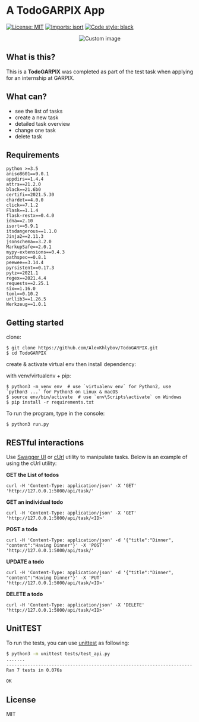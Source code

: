 # A TodoGARPIX App

<p align="left">
<a href="https://github.com/psf/black/blob/main/LICENSE"><img alt="License: MIT" src="https://black.readthedocs.io/en/stable/_static/license.svg"></a>
<a href="https://pycqa.github.io/isortE"><img alt="Imports: isort" src="https://img.shields.io/badge/%20imports-isort-%231674b1?style=flat&labelColor=ef8336"></a>
<a href="https://github.com/psf/black"><img alt="Code style: black" src="https://img.shields.io/badge/code%20style-black-000000.svg"></a>
</p>

<p align="center">
  <img src="https://raw.github.com/marcosvbras/todo-list-python/master/images/to-do-list.jpg" alt="Custom image"/>
</p>

## What is this?
This is a **TodoGARPIX** was completed as part of the test task when applying for an internship at GARPIX.

## What can?
- see the list of tasks
- create a new task
- detailed task overview
- change one task
- delete task

## Requirements
```
python >=3.5
aniso8601==9.0.1
appdirs==1.4.4
attrs==21.2.0
black==21.6b0
certifi==2021.5.30
chardet==4.0.0
click==7.1.2
Flask==1.1.4
flask-restx==0.4.0
idna==2.10
isort==5.9.1
itsdangerous==1.1.0
Jinja2==2.11.3
jsonschema==3.2.0
MarkupSafe==2.0.1
mypy-extensions==0.4.3
pathspec==0.8.1
peewee==3.14.4
pyrsistent==0.17.3
pytz==2021.1
regex==2021.4.4
requests==2.25.1
six==1.16.0
toml==0.10.2
urllib3==1.26.5
Werkzeug==1.0.1
```

## Getting started
clone:
```
$ git clone https://github.com/AlexKhlybov/TodoGARPIX.git
$ cd TodoGARPIX
```
create & activate virtual env then install dependency:

with venv/virtualenv + pip:
```
$ python3 -m venv env  # use `virtualenv env` for Python2, use `python3 ...` for Python3 on Linux & macOS
$ source env/bin/activate  # use `env\Scripts\activate` on Windows
$ pip install -r requirements.txt
```

To run the program, type in the console:
```
$ python3 run.py
```

## RESTful interactions
Use [Swagger UI](https://swagger.io/tools/swagger-ui/) or [cUrl](https://curl.se/) utility to manipulate tasks. Below is an example of using the cUrl utility:

**GET the List of todos**
```
curl -H 'Content-Type: application/json' -X 'GET' 'http://127.0.0.1:5000/api/task/'
```

**GET an individual todo**
```
curl -H 'Content-Type: application/json' -X 'GET' 'http://127.0.0.1:5000/api/task/<ID>'
```

**POST a todo**
```
curl -H 'Content-Type: application/json' -d '{"title":"Dinner", "content":"Having Dinner"}' -X 'POST' 'http://127.0.0.1:5000/api/task/'
```

**UPDATE a todo**
```
curl -H 'Content-Type: application/json' -d '{"title":"Dinner", "content":"Having Dinner"}' -X 'PUT' 'http://127.0.0.1:5000/api/task/<ID>'
```

**DELETE a todo**
```
curl -H 'Content-Type: application/json' -X 'DELETE' 'http://127.0.0.1:5000/api/task/<ID>'
```


## UnitTEST
To run the tests, you can use [unittest](https://docs.python.org/3/library/unittest.html) as following:
```bash
$ python3 -m unittest tests/test_api.py
.......
----------------------------------------------------------------------
Ran 7 tests in 0.076s

OK
```


## License
MIT
